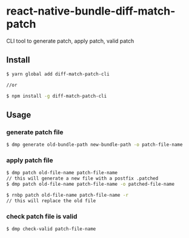 # react-native-bundle-diff-match-patch

CLI tool to generate patch, apply patch, valid patch

## Install

```bash
$ yarn global add diff-match-patch-cli

//or

$ npm install -g diff-match-patch-cli
```

## Usage

### generate patch file

```bash
$ dmp generate old-bundle-path new-bundle-path -o patch-file-name
```

### apply patch file

```bash
$ dmp patch old-file-name patch-file-name
// this will generate a new file with a postfix .patched
$ dmp patch old-file-name patch-file-name -o patched-file-name

$ rnbp patch old-file-name patch-file-name -r
// this will replace the old file
```

### check patch file is valid

```bash
$ dmp check-valid patch-file-name
```
